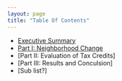 ```yaml
---
layout: page
title: "Table Of Contents"
---
```


- [Executive Summary](https://github.com/R-Class/cpp-528-fall-2021-group-03/blob/main/exec.md)
- [Part I: Neighborhood Change](https://github.com/R-Class/cpp-528-fall-2021-group-03/blob/main/analysis/part_i.md)
- [Part II: Evaluation of Tax Credits]
- [Part III: Results and Conculsion]
 - [Sub list?]
